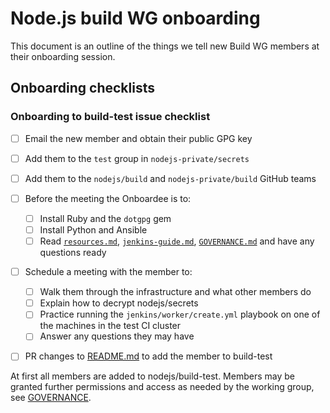 # Node.js build WG onboarding

This document is an outline of the things we tell new Build WG members at their
onboarding session.

## Onboarding checklists

### Onboarding to build-test issue checklist

- [ ] Email the new member and obtain their public GPG key
- [ ] Add them to the `test` group in `nodejs-private/secrets`
- [ ] Add them to the `nodejs/build` and `nodejs-private/build` GitHub teams
- [ ] Before the meeting the Onboardee is to:
  - [ ] Install Ruby and the `dotgpg` gem
  - [ ] Install Python and Ansible
  - [ ] Read [`resources.md`](./doc/resources.md), [`jenkins-guide.md`](./doc/jenkins-guide.md),
    [`GOVERNANCE.md`](./GOVERNANCE.md) and have any questions ready
- [ ] Schedule a meeting with the member to:
    - [ ] Walk them through the infrastructure and what other members do
    - [ ] Explain how to decrypt nodejs/secrets
    - [ ] Practice running the `jenkins/worker/create.yml` playbook on one of the machines in the test CI cluster
    - [ ] Answer any questions they may have
- [ ] PR changes to [README.md](./README.md#build-wg-members) to add the member to build-test


At first all members are added to nodejs/build-test. Members may be granted further permissions and access as needed
by the working group, see [GOVERNANCE](./GOVERNANCE.md).
